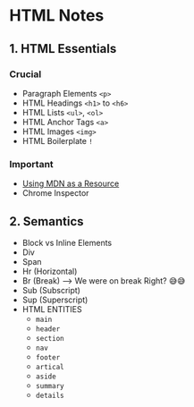 # HTML Notes

## 1. HTML Essentials

### Crucial
- Paragraph Elements `<p>`
- HTML Headings `<h1>` to `<h6>`
- HTML Lists `<ul>`, `<ol>`
- HTML Anchor Tags `<a>`
- HTML Images `<img>`
- HTML Boilerplate `!`

### Important
- [Using MDN as a Resource](https://developer.mozilla.org/en-US/docs/Learn/HTML)
- Chrome Inspector

## 2. Semantics
- Block vs Inline Elements
- Div 
- Span
- Hr (Horizontal)
- Br (Break) --> We were on break Right? 😅😅
- Sub (Subscript) 
- Sup (Superscript)
- HTML ENTITIES 
    - `main`
    - `header`
    - `section`
    - `nav`
    - `footer`
    - `artical`
    - `aside`
    - `summary`
    - `details`

